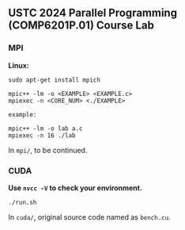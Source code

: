 ## USTC 2024 Parallel Programming (COMP6201P.01) Course Lab

### MPI

<strong>Linux:</strong>

```
sudo apt-get install mpich

mpic++ -lm -o <EXAMPLE> <EXAMPLE.c>
mpiexec -n <CORE_NUM> <./EXAMPLE>

example:

mpic++ -lm -o lab a.c
mpiexec -n 16 ./lab
```

In ```mpi/```, to be continued.

### CUDA

<strong>Use ```nvcc -V``` to check your environment.</strong>

```
./run.sh
```

In ```cuda/```, original source code named as ```bench.cu```.
